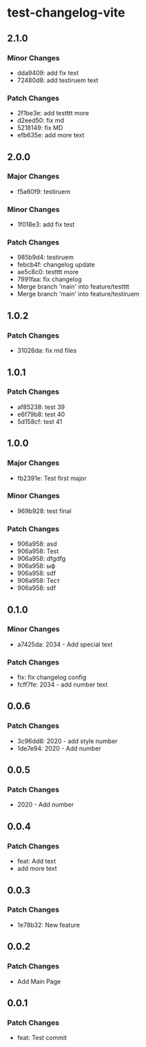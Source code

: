 # test-changelog-vite

## 2.1.0

### Minor Changes

- dda9409: add fix text
- 72480d8: add testiruem text

### Patch Changes

- 2f1be3e: add testttt more
- d2eed50: fix md
- 5218149: fix MD
- efb635e: add more text

## 2.0.0

### Major Changes

- f5a60f9: testiruem

### Minor Changes

- 1f018e3: add fix test

### Patch Changes

- 985b9d4: testiruem
- febcb4f: changelog update
- ae5c8c0: testttt more
- 7991faa: fix changelog
- Merge branch 'main' into feature/testttt
- Merge branch 'main' into feature/testiruem

## 1.0.2

### Patch Changes

- 31026da: fix md files

## 1.0.1

### Patch Changes

- af85238: test 39
- e6f79b8: test 40
- 5d158cf: test 41

## 1.0.0

### Major Changes

- fb2391e: Test first major

### Minor Changes

- 969b928: test final

### Patch Changes

- 906a958: asd
- 906a958: Test
- 906a958: dfgdfg
- 906a958: ыф
- 906a958: sdf
- 906a958: Тест
- 906a958: sdf

## 0.1.0

### Minor Changes

- a7425da: 2034 - Add special text

### Patch Changes

- fix: fix changelog config
- fcff7fe: 2034 - add number text

## 0.0.6

### Patch Changes

- 3c96dd8: 2020 - add style number
- 1de7e94: 2020 - Add number

## 0.0.5

### Patch Changes

- 2020 - Add number

## 0.0.4

### Patch Changes

- feat: Add text
- add more text

## 0.0.3

### Patch Changes

- 1e78b32: New feature

## 0.0.2

### Patch Changes

- Add Main Page

## 0.0.1

### Patch Changes

- feat: Test commit
